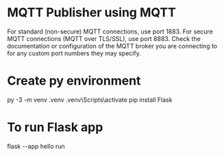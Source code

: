 # MQTT Publisher using MQTT

For standard (non-secure) MQTT connections, use port 1883.
For secure MQTT connections (MQTT over TLS/SSL), use port 8883.
Check the documentation or configuration of the MQTT broker you are connecting to for any custom port numbers they may specify.

# Create py environment

py -3 -m venv .venv
.venv\Scripts\activate
pip install Flask

# To run Flask app

flask --app hello run
